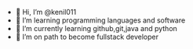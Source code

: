 - 👋 Hi, I’m @kenil011
- 👀 I’m  learning programming languages and software
- 🌱 I’m currently learning github,git,java and python
- 💞️ I’m on path to become fullstack developer


<!---
kenil011/kenil011 is a ✨ special ✨ repository because its `README.md` (this file) appears on your GitHub profile.
You can click the Preview link to take a look at your changes.
--->
